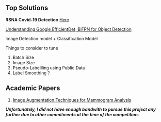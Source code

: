 
## Top Solutions
**RSNA Covid-19 Detection** [Here](https://www.kaggle.com/competitions/siim-covid19-detection/overview)

[Understanding Google EfficientDet, BiFPN for Object Detection](https://jarvislabs.ai/blogs/efficientdet/)


Image Detection model + Classification Model

Things to consider to tune
1. Batch Size
2. Image Size
3. Pseudo-Labeliling using Public Data
4. Label Smoothing ?

## Academic Papers
1. [Image Augmentation Techniques for Mammogram Analysis](https://eprints.bournemouth.ac.uk/36908/7/jimaging-08-00141.pdf)

***Unfortunately, I did not have enough bandwith to pursue this project any further due to other commitments at the time of the competition.***